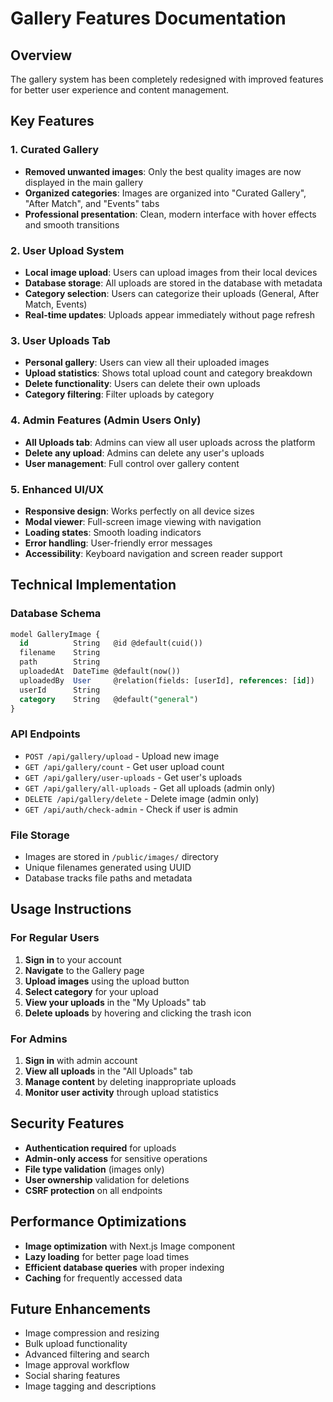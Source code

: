 # Gallery Features Documentation

## Overview
The gallery system has been completely redesigned with improved features for better user experience and content management.

## Key Features

### 1. Curated Gallery
- **Removed unwanted images**: Only the best quality images are now displayed in the main gallery
- **Organized categories**: Images are organized into "Curated Gallery", "After Match", and "Events" tabs
- **Professional presentation**: Clean, modern interface with hover effects and smooth transitions

### 2. User Upload System
- **Local image upload**: Users can upload images from their local devices
- **Database storage**: All uploads are stored in the database with metadata
- **Category selection**: Users can categorize their uploads (General, After Match, Events)
- **Real-time updates**: Uploads appear immediately without page refresh

### 3. User Uploads Tab
- **Personal gallery**: Users can view all their uploaded images
- **Upload statistics**: Shows total upload count and category breakdown
- **Delete functionality**: Users can delete their own uploads
- **Category filtering**: Filter uploads by category

### 4. Admin Features (Admin Users Only)
- **All Uploads tab**: Admins can view all user uploads across the platform
- **Delete any upload**: Admins can delete any user's uploads
- **User management**: Full control over gallery content

### 5. Enhanced UI/UX
- **Responsive design**: Works perfectly on all device sizes
- **Modal viewer**: Full-screen image viewing with navigation
- **Loading states**: Smooth loading indicators
- **Error handling**: User-friendly error messages
- **Accessibility**: Keyboard navigation and screen reader support

## Technical Implementation

### Database Schema
```sql
model GalleryImage {
  id          String   @id @default(cuid())
  filename    String
  path        String
  uploadedAt  DateTime @default(now())
  uploadedBy  User     @relation(fields: [userId], references: [id])
  userId      String
  category    String   @default("general")
}
```

### API Endpoints
- `POST /api/gallery/upload` - Upload new image
- `GET /api/gallery/count` - Get user upload count
- `GET /api/gallery/user-uploads` - Get user's uploads
- `GET /api/gallery/all-uploads` - Get all uploads (admin only)
- `DELETE /api/gallery/delete` - Delete image (admin only)
- `GET /api/auth/check-admin` - Check if user is admin

### File Storage
- Images are stored in `/public/images/` directory
- Unique filenames generated using UUID
- Database tracks file paths and metadata

## Usage Instructions

### For Regular Users
1. **Sign in** to your account
2. **Navigate** to the Gallery page
3. **Upload images** using the upload button
4. **Select category** for your upload
5. **View your uploads** in the "My Uploads" tab
6. **Delete uploads** by hovering and clicking the trash icon

### For Admins
1. **Sign in** with admin account
2. **View all uploads** in the "All Uploads" tab
3. **Manage content** by deleting inappropriate uploads
4. **Monitor user activity** through upload statistics

## Security Features
- **Authentication required** for uploads
- **Admin-only access** for sensitive operations
- **File type validation** (images only)
- **User ownership** validation for deletions
- **CSRF protection** on all endpoints

## Performance Optimizations
- **Image optimization** with Next.js Image component
- **Lazy loading** for better page load times
- **Efficient database queries** with proper indexing
- **Caching** for frequently accessed data

## Future Enhancements
- Image compression and resizing
- Bulk upload functionality
- Advanced filtering and search
- Image approval workflow
- Social sharing features
- Image tagging and descriptions 